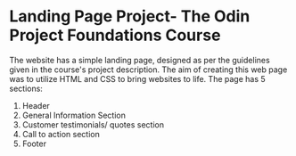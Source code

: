 # Landing Page Project- The Odin Project Foundations Course
The website has a simple landing page, designed as per the guidelines given in the course's project description. The aim of creating this web page was to utilize HTML and CSS to bring websites to life.
The page has 5 sections:
1. Header 
2. General Information Section
3. Customer testimonials/ quotes section
4. Call to action section
5. Footer
